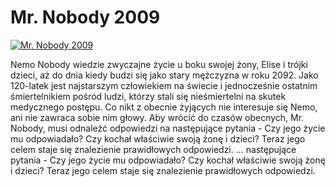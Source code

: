 Mr. Nobody 2009 
=============
[![Mr. Nobody 2009 ](http://vidos.pl/images/player.gif)](http://vidos.pl/mr-nobody-2009)

 Nemo Nobody wiedzie zwyczajne życie u boku swojej żony, Elise i trójki dzieci, aż do dnia kiedy budzi się jako stary mężczyzna w roku 2092. Jako 120-latek jest najstarszym człowiekiem na świecie i jednocześnie ostatnim śmiertelnikiem pośród ludzi, którzy stali się nieśmiertelni na skutek medycznego postępu. Co  nikt z obecnie żyjących nie interesuje się Nemo, ani nie zawraca sobie nim głowy. Aby wrócić do czasów obecnych, Mr. Nobody, musi odnaleźć odpowiedzi na następujące pytania - Czy jego życie mu odpowiadało? Czy kochał właściwie swoją żonę i dzieci? Teraz jego celem staje się znalezienie prawidłowych odpowiedzi.   ... następujące pytania - Czy jego życie mu odpowiadało? Czy kochał właściwie swoją żonę i dzieci? Teraz jego celem staje się znalezienie prawidłowych odpowiedzi.
